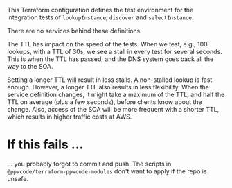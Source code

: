 This Terraform configuration defines the test environment for the integration tests
of `lookupInstance`, `discover` and `selectInstance`.

There are no services behind these definitions.

The TTL has impact on the speed of the tests.
When we test, e.g., 100 lookups, with a TTL of 30s, we see a stall in every test for
several seconds.
This is when the TTL has passed, and the DNS system goes back all the way to the
SOA.

Setting a longer TTL will result in less stalls. A non-stalled lookup is
fast enough. However, a longer TTL also results in less flexibility. When the
service definition changes, it might take a maximum of the TTL, and half the TTL
on average (plus a few seconds), before clients know about the change. Also,
access of the SOA will be more frequent with a shorter TTL, which results in higher
traffic costs at AWS.

If this fails …
===============

… you probably forgot to commit and push. The scripts in 
`@ppwcode/terraform-ppwcode-modules` don't want to apply if the repo
is unsafe.  

